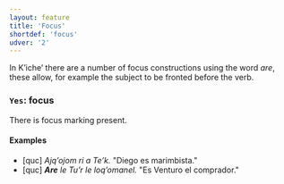 ```yaml
---
layout: feature
title: 'Focus'
shortdef: 'focus'
udver: '2'
---
```


In Kʼicheʼ there are a number of focus constructions using the word *are*,
these allow, for example the subject to be fronted before the verb.

### <a name="Yes">`Yes`</a>: focus

There is focus marking present.

#### Examples

* [quc] _Ajqʼojom ri a Teʼk._ "Diego es marimbista."
* [quc] _<b>Are</b> le Tuʼr le loqʼomanel._ "Es Venturo el comprador."
<!-- Interlanguage links updated Po lis 14 15:34:45 CET 2022 -->
